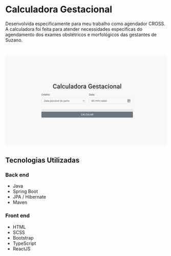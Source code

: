 # Calculadora Gestacional

Desenvolvida especificamente para meu trabalho como agendador CROSS.
A calculadora foi feita para atender necessidades especifícas do agendamento dos exames obstétricos e morfológicos das gestantes de Suzano.

#

![calculadora-gestacional](https://github.com/fhilips/calculadora-gestacional/blob/main/frontend/src/assets/images/calc-gest.gif)

## Tecnologias Utilizadas

### Back end

- Java
- Spring Boot
- JPA / Hibernate
- Maven

### Front end

- HTML
- SCSS
- Bootstrap
- TypeScript
- ReactJS
